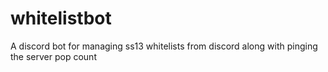 # whitelistbot
 A discord bot for managing ss13 whitelists from discord along with pinging the server pop count
 
